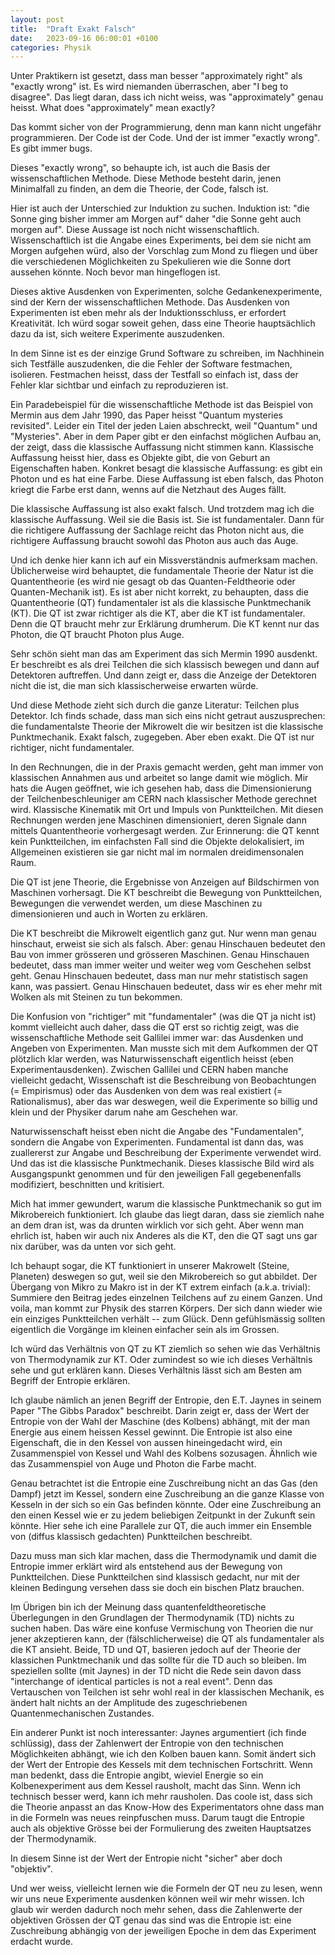 ```yaml
---
layout: post
title:  "Draft Exakt Falsch"
date:   2023-09-16 06:00:01 +0100
categories: Physik
---
```


Unter Praktikern ist gesetzt, dass man besser "approximately right" als "exactly wrong" ist. Es wird niemanden überraschen, aber "I beg to disagree". Das liegt daran, dass ich nicht weiss, was "approximately" genau heisst. What does "approximately" mean exactly?

Das kommt sicher von der Programmierung, denn man kann nicht ungefähr programmieren. Der Code ist der Code. Und der ist immer "exactly wrong". Es gibt immer bugs.

Dieses "exactly wrong", so behaupte ich, ist auch die Basis der wissenschaftlichen Methode. Diese Methode besteht darin, jenen Minimalfall zu finden, an dem die Theorie, der Code, falsch ist.

Hier ist auch der Unterschied zur Induktion zu suchen. Induktion ist: "die Sonne ging bisher immer am Morgen auf" daher "die Sonne geht auch morgen auf". Diese Aussage ist noch nicht wissenschaftlich. Wissenschaftlich ist die Angabe eines Experiments, bei dem sie nicht am Morgen aufgehen würd, also der Vorschlag zum Mond zu fliegen und über die verschiedenen Möglichkeiten zu Spekulieren wie die Sonne dort aussehen könnte. Noch bevor man hingeflogen ist.

Dieses aktive Ausdenken von Experimenten, solche Gedankenexperimente, sind der Kern der wissenschaftlichen Methode. Das Ausdenken von Experimenten ist eben mehr als der Induktionsschluss, er erfordert Kreativität. Ich würd sogar soweit gehen, dass eine Theorie hauptsächlich dazu da ist, sich weitere Experimente auszudenken.

In dem Sinne ist es der einzige Grund Software zu schreiben, im Nachhinein sich Testfälle auszudenken, die die Fehler der Software festmachen, isolieren. Festmachen heisst, dass der Testfall so einfach ist, dass der Fehler klar sichtbar und einfach zu reproduzieren ist.

Ein Paradebeispiel für die wissenschaftliche Methode ist das Beispiel von Mermin aus dem Jahr 1990, das Paper heisst "Quantum mysteries revisited". Leider ein Titel der jeden Laien abschreckt, weil "Quantum" und "Mysteries". Aber in dem Paper gibt er den einfachst möglichen Aufbau an, der zeigt, dass die klassische Auffassung nicht stimmen kann. Klassische Auffassung heisst hier, dass es Objekte gibt, die von Geburt an Eigenschaften haben. Konkret besagt die klassische Auffassung: es gibt ein Photon und es hat eine Farbe. Diese Auffassung ist eben falsch, das Photon kriegt die Farbe erst dann, wenns auf die Netzhaut des Auges fällt.

Die klassische Auffassung ist also exakt falsch. Und trotzdem mag ich die klassische Auffassung. Weil sie die Basis ist. Sie ist fundamentaler. Dann für die richtigere Auffassung der Sachlage reicht das Photon nicht aus, die richtigere Auffassung braucht sowohl das Photon aus auch das Auge.

Und ich denke hier kann ich auf ein Missverständnis aufmerksam machen. Üblicherweise wird behauptet, die fundamentale Theorie der Natur ist die Quantentheorie (es wird nie gesagt ob das Quanten-Feldtheorie oder Quanten-Mechanik ist). Es ist aber nicht korrekt, zu behaupten, dass die Quantentheorie (QT) fundamentaler ist als die klassische Punktmechanik (KT). Die QT ist zwar richtiger als die KT, aber die KT ist fundamentaler. Denn die QT braucht mehr zur Erklärung drumherum. Die KT kennt nur das Photon, die QT braucht Photon plus Auge.

Sehr schön sieht man das am Experiment das sich Mermin 1990 ausdenkt. Er beschreibt es als drei Teilchen die sich klassisch bewegen und dann auf Detektoren auftreffen. Und dann zeigt er, dass die Anzeige der Detektoren nicht die ist, die man sich klassischerweise erwarten würde.

Und diese Methode zieht sich durch die ganze Literatur: Teilchen plus Detektor. Ich finds schade, dass man sich eins nicht getraut auszusprechen: die fundamentalste Theorie der Mikrowelt die wir besitzen ist die klassische Punktmechanik. Exakt falsch, zugegeben. Aber eben exakt. Die QT ist nur richtiger, nicht fundamentaler.

In den Rechnungen, die in der Praxis gemacht werden, geht man immer von klassischen Annahmen aus und arbeitet so lange damit wie möglich. Mir hats die Augen geöffnet, wie ich gesehen hab, dass die Dimensionierung der Teilchenbeschleuniger am CERN nach klassischer Methode gerechnet wird. Klassische Kinematik mit Ort und Impuls von Punktteilchen. Mit diesen Rechnungen werden jene Maschinen dimensioniert, deren Signale dann mittels Quantentheorie vorhergesagt werden. Zur Erinnerung: die QT kennt kein Punktteilchen, im einfachsten Fall sind die Objekte delokalisiert, im Allgemeinen existieren sie gar nicht mal im normalen dreidimensonalen Raum.

Die QT ist jene Theorie, die Ergebnisse von Anzeigen auf Bildschirmen von Maschinen vorhersagt. Die KT beschreibt die Bewegung von Punktteilchen, Bewegungen die verwendet werden, um diese Maschinen zu dimensionieren und auch in Worten zu erklären.

Die KT beschreibt die Mikrowelt eigentlich ganz gut. Nur wenn man genau hinschaut, erweist sie sich als falsch. Aber: genau Hinschauen bedeutet den Bau von immer grösseren und grösseren Maschinen. Genau Hinschauen bedeutet, dass man immer weiter und weiter weg vom Geschehen selbst geht. Genau Hinschauen bedeutet, dass man nur mehr statistisch sagen kann, was passiert. Genau Hinschauen bedeutet, dass wir es eher mehr mit Wolken als mit Steinen zu tun bekommen.

Die Konfusion von "richtiger" mit "fundamentaler" (was die QT ja nicht ist) kommt vielleicht auch daher, dass die QT erst so richtig zeigt, was die wissenschaftliche Methode seit Gallilei immer war: das Ausdenken und Angeben von Experimenten. Man musste sich mit dem Aufkommen der QT plötzlich klar werden, was Naturwissenschaft eigentlich heisst (eben Experimentausdenken). Zwischen Gallilei und CERN haben manche vielleicht gedacht, Wissenschaft ist die Beschreibung von Beobachtungen (= Empirismus) oder das Ausdenken von dem was real existiert (= Rationalismus), aber das war deswegen, weil die Experimente so billig und klein und der Physiker darum nahe am Geschehen war.

Naturwissenschaft heisst eben nicht die Angabe des "Fundamentalen", sondern die Angabe von Experimenten. Fundamental ist dann das, was zuallererst zur Angabe und Beschreibung der Experimente verwendet wird. Und das ist die klassische Punktmechanik. Dieses klassische Bild wird als Ausgangspunkt genommen und für den jeweiligen Fall gegebenenfalls modifiziert, beschnitten und kritisiert.

Mich hat immer gewundert, warum die klassische Punktmechanik so gut im Mikrobereich funktioniert. Ich glaube das liegt daran, dass sie ziemlich nahe an dem dran ist, was da drunten wirklich vor sich geht. Aber wenn man ehrlich ist, haben wir auch nix Anderes als die KT, den die QT sagt uns gar nix darüber, was da unten vor sich geht.

Ich behaupt sogar, die KT funktioniert in unserer Makrowelt (Steine, Planeten) deswegen so gut, weil sie den Mikrobereich so gut abbildet. Der Übergang von Mikro zu Makro ist in der KT extrem einfach (a.k.a. trivial): Summiere den Beitrag jedes einzelnen Teilchens auf zu einem Ganzen. Und voila, man kommt zur Physik des starren Körpers. Der sich dann wieder wie ein einziges Punktteilchen verhält -- zum Glück. Denn gefühlsmässig sollten eigentlich die Vorgänge im kleinen einfacher sein als im Grossen.

Ich würd das Verhältnis von QT zu KT ziemlich so sehen wie das Verhältnis von Thermodynamik zur KT. Oder zumindest so wie ich dieses Verhältnis sehe und gut erklären kann. Dieses Verhältnis lässt sich am Besten am Begriff der Entropie erklären.

Ich glaube nämlich an jenen Begriff der Entropie, den E.T. Jaynes in seinem Paper "The Gibbs Paradox" beschreibt. Darin zeigt er, dass der Wert der Entropie von der Wahl der Maschine (des Kolbens) abhängt, mit der man Energie aus einem heissen Kessel gewinnt. Die Entropie ist also eine Eigenschaft, die in den Kessel von aussen hineingedacht wird, ein Zusammenspiel von Kessel und  Wahl des Kolbens sozusagen. Ähnlich wie das Zusammenspiel von Auge und Photon die Farbe macht.

Genau betrachtet ist die Entropie eine Zuschreibung nicht an das Gas (den Dampf) jetzt im Kessel, sondern eine Zuschreibung an die ganze Klasse von Kesseln in der sich so ein Gas befinden könnte. Oder eine Zuschreibung an den einen Kessel wie er zu jedem beliebigen Zeitpunkt in der Zukunft sein könnte. Hier sehe ich eine Parallele zur QT, die auch immer ein Ensemble von (diffus klassisch gedachten) Punktteilchen beschreibt.

Dazu muss man sich klar machen, dass die Thermodynamik und damit die Entropie immer erklärt wird als entstehend aus der Bewegung von Punktteilchen. Diese Punktteilchen sind klassisch gedacht, nur mit der kleinen Bedingung versehen dass sie doch ein bischen Platz brauchen.

Im Übrigen bin ich der Meinung dass quantenfeldtheoretische Überlegungen in den Grundlagen der Thermodynamik (TD) nichts zu suchen haben. Das wäre eine konfuse Vermischung von Theorien die nur jener akzeptieren kann, der (fälschlicherweise) die QT als fundamentaler als die KT ansieht. Beide, TD und QT, basieren jedoch auf der Theorie der klassichen Punktmechanik und das sollte für die TD auch so bleiben. Im speziellen sollte (mit Jaynes) in der TD nicht die Rede sein davon dass "interchange of identical particles is not a real event". Denn das Vertauschen von Teilchen ist sehr wohl real in der klassischen Mechanik, es ändert halt nichts an der Amplitude des zugeschriebenen Quantenmechanischen Zustandes.

Ein anderer Punkt ist noch interessanter: Jaynes argumentiert (ich finde schlüssig), dass der Zahlenwert der Entropie von den technischen Möglichkeiten abhängt, wie ich den Kolben bauen kann. Somit ändert sich der Wert der Entropie des Kessels mit dem technischen Fortschritt. Wenn man bedenkt, dass die Entropie angibt, wieviel Energie so ein Kolbenexperiment aus dem Kessel rausholt, macht das Sinn. Wenn ich technisch besser werd, kann ich mehr rausholen. Das coole ist, dass sich die Theorie anpasst an das Know-How des Experimentators ohne dass man in die Formeln was neues reinpfuschen muss. Darum taugt die Entropie auch als objektive Grösse bei der Formulierung des zweiten Hauptsatzes der Thermodynamik.

In diesem Sinne ist der Wert der Entropie nicht "sicher" aber doch "objektiv".

Und wer weiss, vielleicht lernen wie die Formeln der QT neu zu lesen, wenn wir uns neue Experimente ausdenken können weil wir mehr wissen. Ich glaub wir werden dadurch noch mehr sehen, dass die Zahlenwerte der objektiven Grössen der QT genau das sind was die Entropie ist: eine Zuschreibung abhängig von der jeweiligen Epoche in dem das Experiment erdacht wurde.
